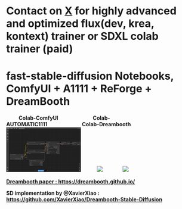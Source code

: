 # Contact on [X](https://x.com/__TheBen) for highly advanced and optimized flux(dev, krea, kontext) trainer or SDXL colab trainer (paid)
 
# fast-stable-diffusion Notebooks, ComfyUI + A1111 + ReForge + DreamBooth
 
<b>&nbsp;&nbsp;&nbsp;&nbsp;&nbsp;&nbsp;&nbsp;&nbsp;&nbsp;&nbsp;Colab-ComfyUI&nbsp;&nbsp;&nbsp;&nbsp;&nbsp;&nbsp;&nbsp;&nbsp;&nbsp;&nbsp;&nbsp;&nbsp;&nbsp;&nbsp;&nbsp;&nbsp;&nbsp;&nbsp;&nbsp;&nbsp;&nbsp;&nbsp;&nbsp;&nbsp;&nbsp;&nbsp;&nbsp;&nbsp;Colab-AUTOMATIC1111&nbsp;&nbsp;&nbsp;&nbsp;&nbsp;&nbsp;&nbsp;&nbsp;&nbsp;&nbsp;&nbsp;&nbsp;&nbsp;&nbsp;&nbsp;&nbsp;&nbsp;&nbsp;&nbsp;&nbsp;&nbsp;&nbsp;&nbsp;&nbsp;&nbsp;&nbsp;&nbsp;&nbsp;Colab-Dreambooth<br></a><a href="https://colab.research.google.com/github/TheLastBen/fast-stable-diffusion/blob/main/fast_stable_diffusion_ComfyUI.ipynb"><img src='https://github.com/TheLastBen/fast-stable-diffusion/raw/main/Dreambooth/2.png'></a>&nbsp;&nbsp;&nbsp;&nbsp;&nbsp;&nbsp;&nbsp;&nbsp;&nbsp;&nbsp;&nbsp;&nbsp;&nbsp;<a href="https://colab.research.google.com/github/TheLastBen/fast-stable-diffusion/blob/main/fast_stable_diffusion_AUTOMATIC1111.ipynb"><img src='https://github.com/TheLastBen/fast-stable-diffusion/raw/main/Dreambooth/1.jpg'></a>
 &nbsp;&nbsp;&nbsp;&nbsp;&nbsp;&nbsp;&nbsp;&nbsp;&nbsp;&nbsp;&nbsp;&nbsp;&nbsp;&nbsp;&nbsp;</a><a href="https://colab.research.google.com/github/TheLastBen/fast-stable-diffusion/blob/main/fast-DreamBooth.ipynb"><img src='https://github.com/TheLastBen/fast-stable-diffusion/raw/main/Dreambooth/4.jpg'>
 
 
Dreambooth paper : https://dreambooth.github.io/

SD implementation by @XavierXiao : https://github.com/XavierXiao/Dreambooth-Stable-Diffusion

